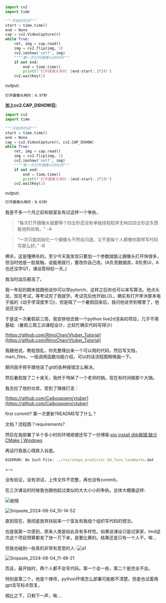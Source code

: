 ```python
import cv2
import time

"""开始的时间"""
start = time.time()
end = None
cap = cv2.VideoCapture(0)
while True:
    ret, img = cap.read()
    img = cv2.flip(img, 1)
    cv2.imshow('self', img)
    """"第一次打开摄像头的时间"""
    if not end:
        end = time.time()
        print(f'打开摄像头用时：{end-start:.2f}秒')
    cv2.waitKey(1)
```

output:

```
打开摄像头用时：4.97秒
```



**加上cv2.CAP_DSHOW后:**

```python
import cv2
import time

"""开始的时间"""
start = time.time()
end = None
cap = cv2.VideoCapture(0, cv2.CAP_DSHOW)
while True:
    ret, img = cap.read()
    img = cv2.flip(img, 1)
    cv2.imshow('self', img)
    """"第一次打开摄像头的时间"""
    if not end:
        end = time.time()
        print(f'打开摄像头用时：{end-start:.2f}秒')
    cv2.waitKey(1)
```

output:

```cmd
打开摄像头用时：0.63秒
```



我差不多一个月之前和我室友有过这样一个争执，

> "每次打开摄像头就要等个四五秒还没有单独线程程序无响应四五秒这东西能他妈验收。" -A

> “一次只能初始化一个摄像头不然会闪退，又不是每个人都像你那样写代码写那么好。” -B

捧杀，这是懂捧杀的。至少今天我发现只要加一个参数就能让摄像头打开快很多，但当时他是一脸抵触，说能用就行，要改你自己改。(A负责数据库，B负责UI，A也还没学QT，课设答辩前一天。)

我当时血压都高了。

我一年前的期末就跟他说你可以学pytorch，这样之后你也可以来写算法。他点头说，现在考试，等考试完了我就学。考试完后他开始LOL，确实有打开李沐那本电子版的《动手学深度学习》，但是隔了一个暑假回来后，我问他说学到哪里了，他说还没学。

于是这一次暑假前三周，我安排他去做一个python live2d渲染的项目，几乎不用基础:（暑假三周工训课程设计，比较忙确实代码写得少）

[https://github.com/RimoChan/Vtuber_Tutorial](https://github.com/RimoChan/Vtuber_Tutorial)

我跟他说，教程很乱，你先整理出来一个可以用的代码，然后写文档，main_files，一级调用函数功能介绍，可以的话流程图稍微画一下。

期间我手把手跟他说了git的各种报错怎么解决。

然后暑假放了二十来天，我终于甩掉了一个老师的锅。现在有时间做那个大锅。

我去拉了他的仓库，受到了降维打击：

[https://github.com/Caibospoem/vtuber](https://github.com/Caibospoem/vtuber)

first commit? 第一次更新?README写了什么？

文档？流程图？requirements?

然后在我部署了半个多小时的环境顺便还写了一份博客:[pip install dlib报错:缺少CMake | Windows](http://xnnehang.top/blog/85)

再运行我是心情跌入谷底。

```cmd
OSERROR: No Such File: ../res/shape_predictor_68_face_landmarks.dat
```

=-=

没有验证，没有测试，上传文件不完整，再也没有commit。

在三次课设的时候我也跟他起过类似的大大小小的争执。总体大概像这样:  

![剧情](https://cdn.jsdelivr.net/gh/MrXnneHang/Blog_img/BlogHosting/img/24/08/202408041054819.jpeg)

![Snipaste_2024-08-04_10-14-52](https://cdn.jsdelivr.net/gh/MrXnneHang/Blog_img/BlogHosting/img/24/08/202408041054045.jpeg)

直到现在，我彻底放弃扶起来一个室友和我组个组织写代码的想法。

也是我第一次感到，原来人类是如此具有多样性。如果说课设只是过家家，tmd这次这个项目预算都发了快一万下来，是要比赛的。结果还是只有一个人干。唉...



但我也碰到一些真的非常有意思的人:
![a1](https://cdn.jsdelivr.net/gh/MrXnneHang/Blog_img/BlogHosting/img/24/08/202408041148554.jpeg)

![Snipaste_2024-08-04_11-48-21](https://cdn.jsdelivr.net/gh/MrXnneHang/Blog_img/BlogHosting/img/24/08/202408041149247.jpeg)

而且，最开始时，两个人都不会写代码。第一个会一些，第二个是完全不会。

特别是第二个，他是个律师，python环境怎么部署可能都不清楚，但是也试着用gpt去写标点恢复。

相比之下，只剩下一声，唉....
